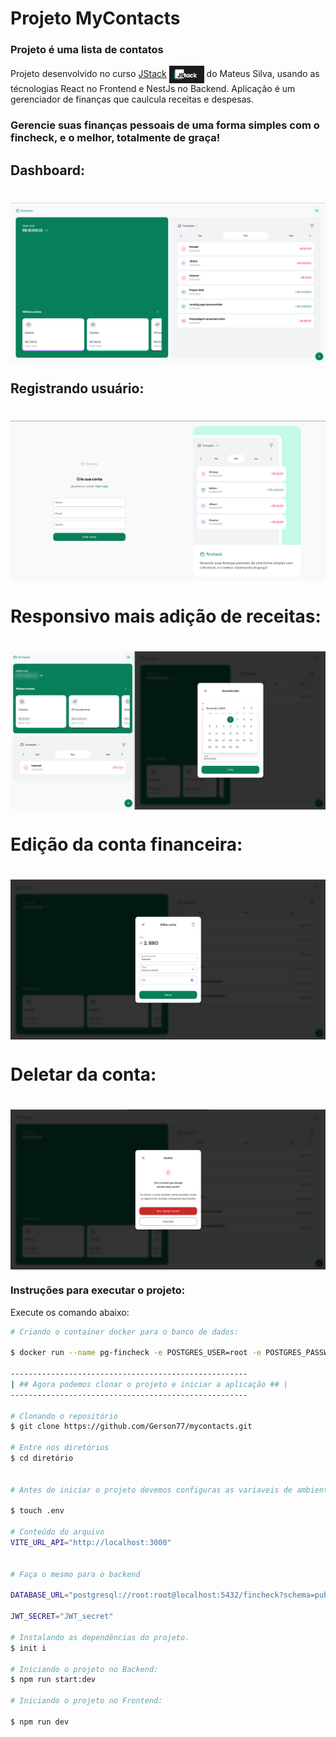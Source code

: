 # Projeto MyContacts

### Projeto é uma lista de contatos

Projeto desenvolvido no curso [JStack](https://jstack.com.br/) <span><img style="width: 56px" src="demo/logo-curso.png" align="center" /></span> do Mateus Silva, usando as técnologias React no Frontend e NestJs no Backend. Aplicação é um gerenciador de finanças que caulcula receitas e despesas.


### Gerencie suas finanças pessoais de uma forma simples com o fincheck, e o melhor, totalmente de graça!


## Dashboard:
<h1>
    <img src="demo/Home.png" align="center" />
</h1>


## Registrando usuário:
<h1>
    <img src="demo/register.png" align="center" />
</h1>

# Responsivo mais adição de receitas:
<h1>
    <img src="demo/responsive.png" align="center" />
</h1> 

# Edição da conta financeira:
<h1>
    <img src="demo/Edit.png" align="center" />
</h1> 

# Deletar da conta:
<h1>
    <img src="demo/delete-account.png" align="center" />
</h1> 


### **Instruções para executar o projeto**:

Execute os comando abaixo:

```bash
# Criando o container docker para o banco de dados:

$ docker run --name pg-fincheck -e POSTGRES_USER=root -e POSTGRES_PASSWORD=root -p 5432:5432 -d postgres

-----------------------------------------------------
| ## Agora podemos clonar o projeto e iniciar a aplicação ## |
-----------------------------------------------------

# Clonando o repositório
$ git clone https://github.com/Gerson77/mycontacts.git

# Entre nos diretórios
$ cd diretório


# Antes de iniciar o projeto devemos configuras as variaveis de ambiente. Crie um arquivo .env com a url da API no diretório Frontend

$ touch .env

# Conteúdo do arquivo
VITE_URL_API="http://localhost:3000"


# Faça o mesmo para o backend

DATABASE_URL="postgresql://root:root@localhost:5432/fincheck?schema=public"

JWT_SECRET="JWT_secret"

# Instalando as dependências do projeto.
$ init i

# Iniciando o projeto no Backend:
$ npm run start:dev

# Iniciando o projeto no Frontend:

$ npm run dev
```
